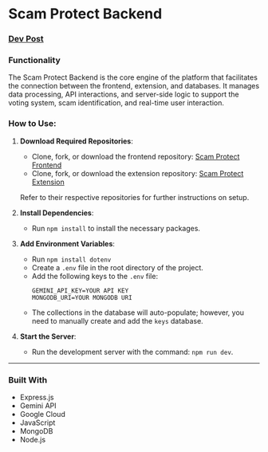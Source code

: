 # Scam Protect Backend

### [Dev Post](https://devpost.com/software/scam-protect?ref_content=my-projects-tab&ref_feature=my_projects)

### Functionality

The Scam Protect Backend is the core engine of the platform that facilitates the connection between the frontend, extension, and databases. It manages data processing, API interactions, and server-side logic to support the voting system, scam identification, and real-time user interaction.

### How to Use:

1. **Download Required Repositories**:

   - Clone, fork, or download the frontend repository: [Scam Protect Frontend](https://github.com/UmarRS/scam_prot_vote)
   - Clone, fork, or download the extension repository: [Scam Protect Extension](https://github.com/UmarRS/scam_prot)

   Refer to their respective repositories for further instructions on setup.

2. **Install Dependencies**:

   - Run `npm install` to install the necessary packages.

3. **Add Environment Variables**:

   - Run `npm install dotenv`
   - Create a `.env` file in the root directory of the project.
   - Add the following keys to the `.env` file:
     ```
     GEMINI_API_KEY=YOUR API KEY
     MONGODB_URI=YOUR MONGODB URI
     ```
   - The collections in the database will auto-populate; however, you need to manually create and add the `keys` database.

4. **Start the Server**:
   - Run the development server with the command: `npm run dev`.

---

### Built With

- Express.js
- Gemini API
- Google Cloud
- JavaScript
- MongoDB
- Node.js
